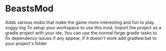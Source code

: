 # BeastsMod
Adds various mobs that make the game more interesting and fun to play.
soggy big 
To setup your workspace to use this mod, Import the project as a gradle project with your ide, You can use the normal forge gradle tasks to fix dependency issues if any appear, If it doesn't work add gradlew.bat to your project's folder
